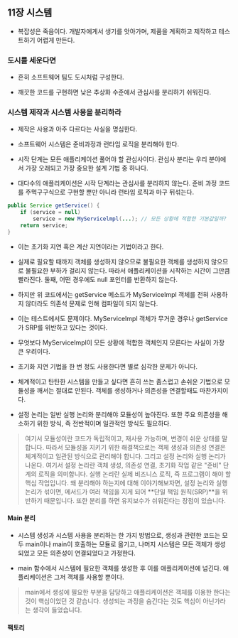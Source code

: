 ## 11장 시스템

- 복잡성은 죽음이다. 개발자에게서 생기를 앗아가며, 제품을 계획하고 제작하고 테스트하기 어렵게 만든다.

### 도시를 세운다면

- 흔히 소프트웨어 팀도 도시처럼 구성한다.

- 깨끗한 코드를 구현하면 낮은 추상화 수준에서 관심사를 분리하기 쉬워진다.

### 시스템 제작과 시스템 사용을 분리하라

- 제작은 사용과 아주 다르다는 사실을 명심한다.

- 소프트웨어 시스템은 준비과정과 런타임 로직을 분리해야 한다.

- 시작 단계는 모든 애플리케이션 풀어야 할 관심사이다. 관심사 분리는 우리 분야에서 가장 오래되고 가장 중요한 설계 기법 중 하나다.

- 대다수의 애플리케이션은 시작 단계라는 관심사를 분리하지 않는다. 준비 과정 코드를 주먹구구식으로 구현할 뿐만 아니라 런타임 로직과 마구 뒤섞는다.

```java
public Service getService() {
    if (service = null)
        service = new MyServicelmpl(...); // 모든 상황에 적합한 기본값일까?
    return service;
}
```

- 이는 초기화 지연 혹은 계산 지연이라는 기법이라고 한다.

- 실제로 필요할 때까지 객체를 생성하지 않으므로 불필요한 객체를 생성하지 않으므로 불필요한 부하가 걸리지 않는다. 따라서 애플리케이션을 시작하는 시간이 그만큼 빨라진다. 둘째, 어떤 경우에도 null 포인터를 반환하지 않는다.

- 하지만 위 코드에서는 getService 메소드가 MyServiceImpl 객체를 전혀 사용하지 않더라도 의존석 문제로 인해 컴파일이 되지 않는다.

- 이는 테스트에서도 문제이다. MyServiceImpl 객체가 무거운 경우나 getService가 SRP를 위반하고 있다는 것이다.

- 무엇보다 MyServiceImpl이 모든 상황에 적합한 객체인지 모른다는 사실이 가장 큰 우려이다.

- 초기화 지연 기법을 한 번 정도 사용한다면 별로 심각한 문제가 아니다.

- 체계적이고 탄탄한 시스템을 만들고 싶다면 흔히 쓰는 좀스럽고 손쉬운 기법으로 모듈성을 깨서는 절대로 안된다. 객체를 생성하거나 의존성을 연결할때도 마찬가지이다.

- 설정 논리는 일반 실행 논리와 분리해야 모듈성이 높아진다. 또한 주요 의존성을 해소하기 위한 방식, 즉 전반적이며 일관적인 방식도 필요하다.

> 여기서 모듈성이란 코드가 독립적이고, 재사용 가능하며, 변경이 쉬운 상태를 말합니다. 따라서 모듈성을 지키기 위한 해결책으로는 객체 생성과 의존성 연결은 체계적이고 일관된 방식으로 관리해야 합니다. 그리고 설정 논리와 실행 논리가 나온다. 여기서 설정 논리란 객체 생성, 의존성 연결, 초기화 작업 같은 "준비" 단계의 로직을 의미합니다. 실행 논리란 실제 비즈니스 로직, 즉 프로그램이 해야 할 핵심 작업입니다.
> 왜 분리해야 하는지에 대해 이야기해보자면, 설정 논리와 실행 논리가 섞이면, 메서드가 여러 책임을 지게 되어 **단일 책임 원칙(SRP)**을 위반하기 때문입니다. 또한 분리를 하면 유지보수가 쉬워진다는 장점이 있습니다.

#### Main 분리

- 시스템 생성과 시스템 사용을 분리하는 한 가지 방법으로, 생성과 관련한 코드는 모두 main이나 main이 호출하는 모듈로 옮기고, 나머지 시스템은 모든 객체가 생성되었고 모든 의존성이 연결되었다고 가정한다.

- main 함수에서 시스템에 필요한 객체를 생성한 후 이를 애플리케이션에 넘긴다. 애플리케이션은 그저 객체를 사용할 뿐이다.

> main에서 생성에 필요한 부분을 담당하고 애플리케이션은 객체를 이용한 한다는 것이 핵심이었던 것 같습니다. 생성되는 과정을 숨긴다는 것도 핵심이 아닌가라는 생각이 들었습니다.

#### 팩토리
